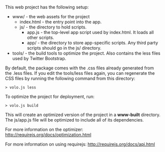 This web project has the following setup:

* www/ - the web assets for the project
    * index.html - the entry point into the app.
    * js/ - the directory to hold scripts.
        * app.js - the top-level app script used by index.html. It loads all
        other scripts.
        * app/ - the directory to store app-specific scripts. Any third
        party scripts should go in the js/ directory.
* tools/ - the build tools to optimize the project. Also contains the less
files used by Twitter Bootstrap.

By default, the package comes with the .css files already generated from the
.less files. If you edit the tools/less files again, you can regenerate the
CSS files by running the following command from this directory:

    > volo.js less

To optimize the project for deployment, run:

    > volo.js build

This will create an optimized version of the project in a **www-built**
directory. The js/app.js file will be optimized to include all of its
dependencies.

For more information on the optimizer:
http://requirejs.org/docs/optimization.html

For more information on using requirejs:
http://requirejs.org/docs/api.html
